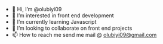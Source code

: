 - 👋 Hi, I’m @olubiyi09
- 👀 I’m interested in front end development
- 🌱 I’m currently learning Javascript
- 💞️ I’m looking to collaborate on front end projects
- 📫 How to reach me send me mail @ olubiyi09@gmail.com

<!---
olubiyi09/olubiyi09 is a ✨ special ✨ repository because its `README.md` (this file) appears on your GitHub profile.
You can click the Preview link to take a look at your changes.
--->
